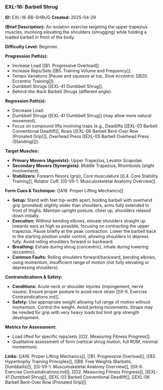 ### **EXL-16: Barbell Shrug**

**ID:** EXL-16-BB-SHRUG **Created:** 2025-04-29

**(Brief Description):** An isolation exercise targeting the upper trapezius muscles, involving elevating the shoulders (shrugging) while holding a loaded barbell in front of the body.

**Difficulty Level:** Beginner.

**Progression Path(s):**

- Increase Load [[B1. Progressive Overload]].
- Increase Reps/Sets [[B5. Training Volume and Frequency]].
- Tempo Variations (Pause and squeeze at top, Slow eccentric [[B20. Eccentric Training]]).
- Dumbbell Shrugs [[EXL-41 Dumbbell Shrug]].
- Behind-the-Back Barbell Shrugs (different angle).

**Regression Path(s):**

- Decrease Load.
- Dumbbell Shrugs [[EXL-41 Dumbbell Shrug]] (may allow more natural movement).
- Focus on compound lifts involving traps (e.g., Deadlifts [[EXL-03 Barbell Conventional Deadlift]], Rows [[EXL-06 Barbell Bent-Over Row (Pronated Grip)]], Overhead Press [[EXL-05 Barbell Overhead Press (Standing)]]).

**Target Muscles:**

- **Primary Movers (Agonists):** Upper Trapezius, Levator Scapulae.
- **Secondary Movers (Synergists):** Middle Trapezius, Rhomboids (slight involvement).
- **Stabilizers:** Forearm flexors (grip), Core musculature [[L4. Core Stability Training]], Rotator Cuff. [[G-VII-1. Musculoskeletal Anatomy Overview]].

**Form Cues & Technique:** [[A18. Proper Lifting Mechanics]]

- **Setup:** Stand with feet hip-width apart, holding barbell with overhand grip (pronated) slightly wider than shoulders, arms fully extended in front of thighs. Maintain upright posture, chest up, shoulders relaxed down initially.
- **Execution:** Without bending elbows, elevate shoulders straight up towards ears as high as possible, focusing on contracting the upper trapezius. Pause briefly at the peak contraction. Lower the barbell back to the starting position under control, allowing shoulders to depress fully. Avoid rolling shoulders forward or backward.
- **Breathing:** Exhale during shrug (concentric), inhale during lowering (eccentric).
- **Common Faults:** Rolling shoulders forward/backward, bending elbows, using momentum, insufficient range of motion (not fully elevating or depressing shoulders).

**Contraindications & Safety:**

- **Conditions:** Acute neck or shoulder injuries (impingement, nerve issues). Ensure proper posture to avoid neck strain [[IX-6. Exercise Contraindications.md]].
- **Safety:** Use appropriate weight allowing full range of motion without momentum. Control the weight. Avoid jerking movements. Straps may be needed for grip with very heavy loads but limit grip strength development.

**Metrics for Assessment:**

- Load lifted for specific reps/sets [[O2. Measuring Fitness Progress]].
- Qualitative assessment of form (vertical shrug motion, full ROM, minimal momentum).

**Links:** [[A18. Proper Lifting Mechanics]], [[B1. Progressive Overload]], [[B3. Hypertrophy Training Principles]], [[B8. Free Weights (Barbells, Dumbbells)]], [[G-VII-1. Musculoskeletal Anatomy Overview]], [[IX-6. Exercise Contraindications.md]], [[O2. Measuring Fitness Progress]], [[EXL-41 Dumbbell Shrug]], [[EXL-03 Barbell Conventional Deadlift]], [[EXL-06 Barbell Bent-Over Row (Pronated Grip)]]